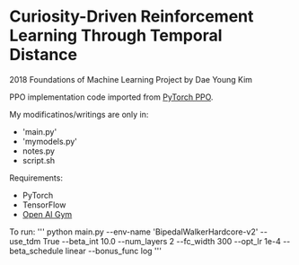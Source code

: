 # Curiosity-Driven Reinforcement Learning Through Temporal Distance

2018 Foundations of Machine Learning Project by Dae Young Kim

PPO implementation code imported from [PyTorch PPO](https://github.com/ikostrikov/pytorch-a2c-ppo-acktr).

My modificatinos/writings are only in: 
  - 'main.py'
  - 'mymodels.py'
  - notes.py
  - script.sh
  
  
Requirements:
  - PyTorch
  - TensorFlow
  - [Open AI Gym](https://github.com/openai/gym)
  

To run:
'''
python main.py --env-name 'BipedalWalkerHardcore-v2' --use_tdm True --beta_int 10.0 --num_layers 2 --fc_width 300 --opt_lr 1e-4 --beta_schedule linear --bonus_func log
'''
